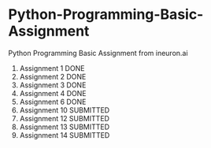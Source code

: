 # Python-Programming-Basic-Assignment
Python Programming Basic Assignment from ineuron.ai

1. Assignment 1	DONE
2. Assignment 2	DONE
3. Assignment 3	DONE
4. Assignment 4	DONE
6. Assignment 6	DONE
10. Assignment 10 SUBMITTED
12. Assignment 12 SUBMITTED
13. Assignment 13 SUBMITTED
14. Assignment 14 SUBMITTED
